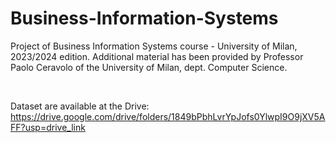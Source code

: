 # Business-Information-Systems
Project of Business Information Systems course - University of Milan, 2023/2024 edition.
Additional material has been provided by Professor Paolo Ceravolo of the University of Milan, dept. Computer Science.

<br>

Dataset are available at the Drive: https://drive.google.com/drive/folders/1849bPbhLvrYpJofs0YlwpI9O9jXV5AFF?usp=drive_link
